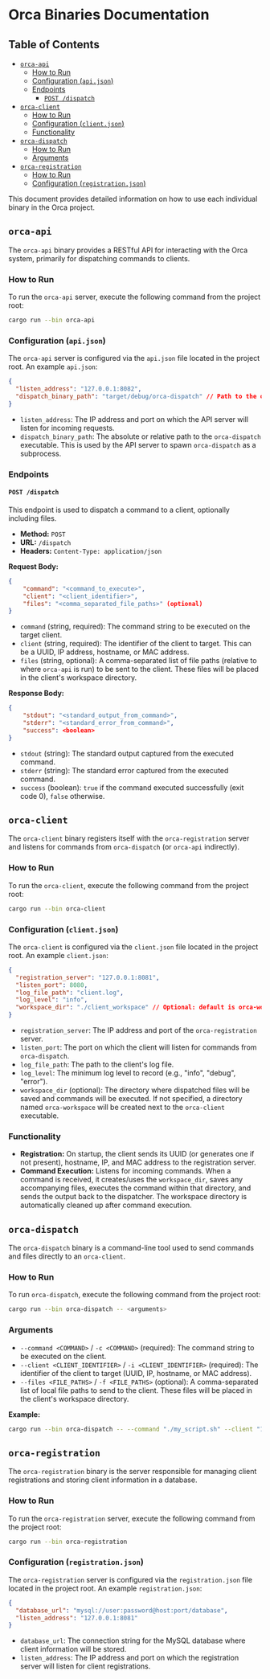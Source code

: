 # Orca Binaries Documentation

## Table of Contents

*   [`orca-api`](#orca-api)
    *   [How to Run](#how-to-run)
    *   [Configuration (`api.json`)](#configuration-apijson)
    *   [Endpoints](#endpoints)
        *   [`POST /dispatch`](#post-dispatch)
*   [`orca-client`](#orca-client)
    *   [How to Run](#how-to-run-1)
    *   [Configuration (`client.json`)](#configuration-clientjson)
    *   [Functionality](#functionality)
*   [`orca-dispatch`](#orca-dispatch)
    *   [How to Run](#how-to-run-2)
    *   [Arguments](#arguments)
*   [`orca-registration`](#orca-registration)
    *   [How to Run](#how-to-run-3)
    *   [Configuration (`registration.json`)](#configuration-registrationjson)

This document provides detailed information on how to use each individual binary in the Orca project.

## `orca-api`

The `orca-api` binary provides a RESTful API for interacting with the Orca system, primarily for dispatching commands to clients.

### How to Run

To run the `orca-api` server, execute the following command from the project root:

```bash
cargo run --bin orca-api
```

### Configuration (`api.json`)

The `orca-api` server is configured via the `api.json` file located in the project root. An example `api.json`:

```json
{
  "listen_address": "127.0.0.1:8082",
  "dispatch_binary_path": "target/debug/orca-dispatch" // Path to the orca-dispatch executable
}
```

*   `listen_address`: The IP address and port on which the API server will listen for incoming requests.
*   `dispatch_binary_path`: The absolute or relative path to the `orca-dispatch` executable. This is used by the API server to spawn `orca-dispatch` as a subprocess.

### Endpoints

#### `POST /dispatch`

This endpoint is used to dispatch a command to a client, optionally including files.

*   **Method:** `POST`
*   **URL:** `/dispatch`
*   **Headers:** `Content-Type: application/json`

**Request Body:**

```json
{
    "command": "<command_to_execute>",
    "client": "<client_identifier>",
    "files": "<comma_separated_file_paths>" (optional)
}
```

*   `command` (string, required): The command string to be executed on the target client.
*   `client` (string, required): The identifier of the client to target. This can be a UUID, IP address, hostname, or MAC address.
*   `files` (string, optional): A comma-separated list of file paths (relative to where `orca-api` is run) to be sent to the client. These files will be placed in the client's workspace directory.

**Response Body:**

```json
{
    "stdout": "<standard_output_from_command>",
    "stderr": "<standard_error_from_command>",
    "success": <boolean>
}
```

*   `stdout` (string): The standard output captured from the executed command.
*   `stderr` (string): The standard error captured from the executed command.
*   `success` (boolean): `true` if the command executed successfully (exit code 0), `false` otherwise.

## `orca-client`

The `orca-client` binary registers itself with the `orca-registration` server and listens for commands from `orca-dispatch` (or `orca-api` indirectly).

### How to Run

To run the `orca-client`, execute the following command from the project root:

```bash
cargo run --bin orca-client
```

### Configuration (`client.json`)

The `orca-client` is configured via the `client.json` file located in the project root. An example `client.json`:

```json
{
  "registration_server": "127.0.0.1:8081",
  "listen_port": 8080,
  "log_file_path": "client.log",
  "log_level": "info",
  "workspace_dir": "./client_workspace" // Optional: default is orca-workspace next to executable
}
```

*   `registration_server`: The IP address and port of the `orca-registration` server.
*   `listen_port`: The port on which the client will listen for commands from `orca-dispatch`.
*   `log_file_path`: The path to the client's log file.
*   `log_level`: The minimum log level to record (e.g., "info", "debug", "error").
*   `workspace_dir` (optional): The directory where dispatched files will be saved and commands will be executed. If not specified, a directory named `orca-workspace` will be created next to the `orca-client` executable.

### Functionality

*   **Registration:** On startup, the client sends its UUID (or generates one if not present), hostname, IP, and MAC address to the registration server.
*   **Command Execution:** Listens for incoming commands. When a command is received, it creates/uses the `workspace_dir`, saves any accompanying files, executes the command within that directory, and sends the output back to the dispatcher. The workspace directory is automatically cleaned up after command execution.

## `orca-dispatch`

The `orca-dispatch` binary is a command-line tool used to send commands and files directly to an `orca-client`.

### How to Run

To run `orca-dispatch`, execute the following command from the project root:

```bash
cargo run --bin orca-dispatch -- <arguments>
```

### Arguments

*   `--command <COMMAND>` / `-c <COMMAND>` (required): The command string to be executed on the client.
*   `--client <CLIENT_IDENTIFIER>` / `-i <CLIENT_IDENTIFIER>` (required): The identifier of the client to target (UUID, IP, hostname, or MAC address).
*   `--files <FILE_PATHS>` / `-f <FILE_PATHS>` (optional): A comma-separated list of local file paths to send to the client. These files will be placed in the client's workspace directory.

**Example:**

```bash
cargo run --bin orca-dispatch -- --command "./my_script.sh" --client "192.168.1.100" --files "./script.sh,./config.txt"
```

## `orca-registration`

The `orca-registration` binary is the server responsible for managing client registrations and storing client information in a database.

### How to Run

To run the `orca-registration` server, execute the following command from the project root:

```bash
cargo run --bin orca-registration
```

### Configuration (`registration.json`)

The `orca-registration` server is configured via the `registration.json` file located in the project root. An example `registration.json`:

```json
{
  "database_url": "mysql://user:password@host:port/database",
  "listen_address": "127.0.0.1:8081"
}
```

*   `database_url`: The connection string for the MySQL database where client information will be stored.
*   `listen_address`: The IP address and port on which the registration server will listen for client registrations.